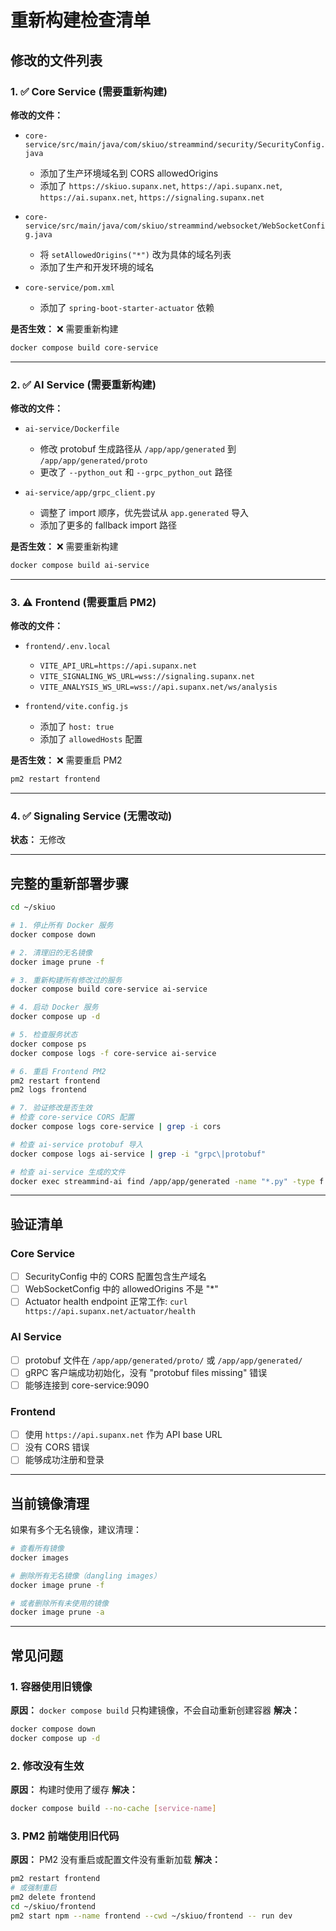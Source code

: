 # 重新构建检查清单

## 修改的文件列表

### 1. ✅ Core Service (需要重新构建)

**修改的文件：**
- `core-service/src/main/java/com/skiuo/streammind/security/SecurityConfig.java`
  - 添加了生产环境域名到 CORS allowedOrigins
  - 添加了 `https://skiuo.supanx.net`, `https://api.supanx.net`, `https://ai.supanx.net`, `https://signaling.supanx.net`

- `core-service/src/main/java/com/skiuo/streammind/websocket/WebSocketConfig.java`
  - 将 `setAllowedOrigins("*")` 改为具体的域名列表
  - 添加了生产和开发环境的域名

- `core-service/pom.xml`
  - 添加了 `spring-boot-starter-actuator` 依赖

**是否生效：** ❌ 需要重新构建
```bash
docker compose build core-service
```

---

### 2. ✅ AI Service (需要重新构建)

**修改的文件：**
- `ai-service/Dockerfile`
  - 修改 protobuf 生成路径从 `/app/app/generated` 到 `/app/app/generated/proto`
  - 更改了 `--python_out` 和 `--grpc_python_out` 路径

- `ai-service/app/grpc_client.py`
  - 调整了 import 顺序，优先尝试从 `app.generated` 导入
  - 添加了更多的 fallback import 路径

**是否生效：** ❌ 需要重新构建
```bash
docker compose build ai-service
```

---

### 3. ⚠️ Frontend (需要重启 PM2)

**修改的文件：**
- `frontend/.env.local`
  - `VITE_API_URL=https://api.supanx.net`
  - `VITE_SIGNALING_WS_URL=wss://signaling.supanx.net`
  - `VITE_ANALYSIS_WS_URL=wss://api.supanx.net/ws/analysis`

- `frontend/vite.config.js`
  - 添加了 `host: true`
  - 添加了 `allowedHosts` 配置

**是否生效：** ❌ 需要重启 PM2
```bash
pm2 restart frontend
```

---

### 4. ✅ Signaling Service (无需改动)

**状态：** 无修改

---

## 完整的重新部署步骤

```bash
cd ~/skiuo

# 1. 停止所有 Docker 服务
docker compose down

# 2. 清理旧的无名镜像
docker image prune -f

# 3. 重新构建所有修改过的服务
docker compose build core-service ai-service

# 4. 启动 Docker 服务
docker compose up -d

# 5. 检查服务状态
docker compose ps
docker compose logs -f core-service ai-service

# 6. 重启 Frontend PM2
pm2 restart frontend
pm2 logs frontend

# 7. 验证修改是否生效
# 检查 core-service CORS 配置
docker compose logs core-service | grep -i cors

# 检查 ai-service protobuf 导入
docker compose logs ai-service | grep -i "grpc\|protobuf"

# 检查 ai-service 生成的文件
docker exec streammind-ai find /app/app/generated -name "*.py" -type f
```

---

## 验证清单

### Core Service
- [ ] SecurityConfig 中的 CORS 配置包含生产域名
- [ ] WebSocketConfig 中的 allowedOrigins 不是 "*"
- [ ] Actuator health endpoint 正常工作: `curl https://api.supanx.net/actuator/health`

### AI Service
- [ ] protobuf 文件在 `/app/app/generated/proto/` 或 `/app/app/generated/`
- [ ] gRPC 客户端成功初始化，没有 "protobuf files missing" 错误
- [ ] 能够连接到 core-service:9090

### Frontend
- [ ] 使用 `https://api.supanx.net` 作为 API base URL
- [ ] 没有 CORS 错误
- [ ] 能够成功注册和登录

---

## 当前镜像清理

如果有多个无名镜像，建议清理：

```bash
# 查看所有镜像
docker images

# 删除所有无名镜像（dangling images）
docker image prune -f

# 或者删除所有未使用的镜像
docker image prune -a
```

---

## 常见问题

### 1. 容器使用旧镜像
**原因：** `docker compose build` 只构建镜像，不会自动重新创建容器
**解决：**
```bash
docker compose down
docker compose up -d
```

### 2. 修改没有生效
**原因：** 构建时使用了缓存
**解决：**
```bash
docker compose build --no-cache [service-name]
```

### 3. PM2 前端使用旧代码
**原因：** PM2 没有重启或配置文件没有重新加载
**解决：**
```bash
pm2 restart frontend
# 或强制重启
pm2 delete frontend
cd ~/skiuo/frontend
pm2 start npm --name frontend --cwd ~/skiuo/frontend -- run dev
```
